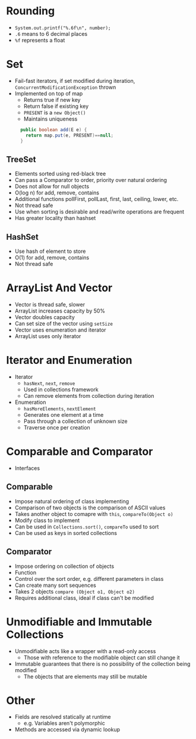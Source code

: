 # Rounding

* `System.out.printf("%.6f\n", number);`
* `.6` means to 6 decimal places
* `%f` represents a float

# Set

* Fail-fast iterators, if set modified during iteration, `ConcurrentModificationException` thrown
* Implemented on top of map
  * Returns true if new key
  * Return false if existing key
  * `PRESENT` is a `new Object()`
  * Maintains uniqueness
  ``` Java
    public boolean add(E e) {
      return map.put(e, PRESENT)==null;
    }
  ```

## TreeSet
* Elements sorted using red-black tree
* Can pass a Comparator to order, priority over natural ordering
* Does not allow for null objects
* O(log n) for add, remove, contains
* Additional functions pollFirst, pollLast, first, last, ceiling, lower, etc.
* Not thread safe
* Use when sorting is desirable and read/write operations are frequent
* Has greater locality than hashset

## HashSet
* Use hash of element to store
* O(1) for add, remove, contains
* Not thread safe

# ArrayList And Vector

* Vector is thread safe, slower
* ArrayList increases capacity by 50%
* Vector doubles capacity
* Can set size of the vector using `setSize`
* Vector uses enumeration and iterator
* ArrayList uses only iterator

# Iterator and Enumeration

* Iterator
  * `hasNext`, `next`, `remove`
  * Used in collections framework
  * Can remove elements from collection during iteration
* Enumeration
  * `hasMoreElements`, `nextElement`
  * Generates one element at a time
  * Pass through a collection of unknown size
  * Traverse once per creation

# Comparable and Comparator

* Interfaces

## Comparable

* Impose natural ordering of class implementing
* Comparison of two objects is the comparison of ASCII values
* Takes another object to comapre with `this`, `compareTo(Object o)`
* Modify class to implement
* Can be used in `Collections.sort()`, `compareTo` used to sort
* Can be used as keys in sorted collections

## Comparator

* Impose ordering on collection of objects
* Function
* Control over the sort order, e.g. different parameters in class
* Can create many sort sequences
* Takes 2 objects `compare (Object o1, Object o2)`
* Requires additional class, ideal if class can't be modified

# Unmodifiable and Immutable Collections

* Unmodifiable acts like a wrapper with a read-only access
  * Those with reference to the modifiable object can still change it
* Immutable guarantees that there is no possibility of the collection being modified
  * The objects that are elements may still be mutable

# Other

* Fields are resolved statically at runtime 
  * e.g. Variables aren't polymorphic
* Methods are accessed via dynamic lookup

